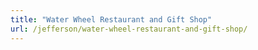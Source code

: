 ```yaml
---
title: "Water Wheel Restaurant and Gift Shop"
url: /jefferson/water-wheel-restaurant-and-gift-shop/
---
```


